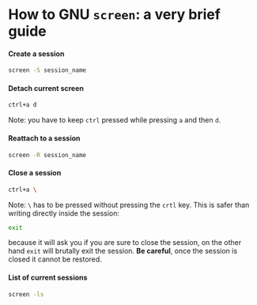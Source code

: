 # How to GNU `screen`: a very brief guide

#### Create a session
```bash
screen -S session_name
```

#### Detach current screen
```bash
ctrl+a d
```
Note: you have to keep `ctrl` pressed while pressing `a` and then `d`.

#### Reattach to a session
```bash
screen -R session_name
```

#### Close a session
```bash
ctrl+a \
```
Note: `\` has to be pressed without pressing the `crtl` key. This is safer than writing directly inside the session:
```bash
exit
```
because it will ask you if you are sure to close the session, on the other hand `exit` will brutally exit the session. **Be careful**, once the session is closed it cannot be restored.

#### List of current sessions
```bash
screen -ls
```
